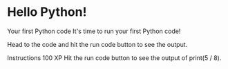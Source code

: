 # Hello Python!

Your first Python code
It's time to run your first Python code!

Head to the code and hit the run code button to see the output.

Instructions
100 XP
Hit the run code button to see the output of print(5 / 8).

